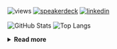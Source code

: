 ![views](https://komarev.com/ghpvc/?username=chck&color=blueviolet)
[![speakerdeck](https://img.shields.io/badge/Speaker_Deck-chck-8a2be2?style=flat-square&logo=speaker-deck)](https://speakerdeck.com/chck)
[![linkedin](https://img.shields.io/badge/LinkedIn-chck-8a2be2?style=flat-square&logo=linkedin)](https://www.linkedin.com/in/chck/)

<p align="left"> 
  <img alt="GitHub Stats" align="center" height="150" src="https://github-readme-stats-nine-umber-51.vercel.app/api?username=chck&count_private=true&show_icons=true&hide_title=true&theme=buefy" />
  <img alt="Top Langs" align="center" height="150" src="https://github-readme-stats-nine-umber-51.vercel.app/api/top-langs/?username=chck&layout=compact&count_private=true&show_icons=true&hide_title=true&theme=buefy" />
</p>

<details>
  <summary><b>Read more</b></summary>
  <br>

  <!--START_SECTION:waka-->
**🐱 My GitHub Data** 

> 📦 125.6 kB Used in GitHub's Storage 
 > 
> 🏆 375 Contributions in the Year 2025
 > 
> 💼 Opted to Hire
 > 
> 📜 133 Public Repositories 
 > 
> 🔑 24 Private Repositories 
 > 
**I'm a Night 🦉** 

```text
🌞 Morning                1297 commits        ████░░░░░░░░░░░░░░░░░░░░░   17.22 % 
🌆 Daytime                2255 commits        ███████░░░░░░░░░░░░░░░░░░   29.94 % 
🌃 Evening                2101 commits        ███████░░░░░░░░░░░░░░░░░░   27.89 % 
🌙 Night                  1879 commits        ██████░░░░░░░░░░░░░░░░░░░   24.95 % 
```
📅 **I'm Most Productive on Thursday** 

```text
Monday                   1420 commits        █████░░░░░░░░░░░░░░░░░░░░   18.85 % 
Tuesday                  1136 commits        ████░░░░░░░░░░░░░░░░░░░░░   15.08 % 
Wednesday                1356 commits        ████░░░░░░░░░░░░░░░░░░░░░   18.00 % 
Thursday                 1632 commits        █████░░░░░░░░░░░░░░░░░░░░   21.67 % 
Friday                   801 commits         ███░░░░░░░░░░░░░░░░░░░░░░   10.63 % 
Saturday                 498 commits         ██░░░░░░░░░░░░░░░░░░░░░░░   06.61 % 
Sunday                   689 commits         ██░░░░░░░░░░░░░░░░░░░░░░░   09.15 % 
```


📊 **This Week I Spent My Time On** 

```text
💬 Programming Languages: 
Terraform                2 hrs 1 min         ████████████░░░░░░░░░░░░░   48.71 % 
Git                      32 mins             ███░░░░░░░░░░░░░░░░░░░░░░   13.04 % 
Markdown                 31 mins             ███░░░░░░░░░░░░░░░░░░░░░░   12.72 % 
Ruby                     22 mins             ██░░░░░░░░░░░░░░░░░░░░░░░   09.11 % 
Python                   15 mins             ██░░░░░░░░░░░░░░░░░░░░░░░   06.30 % 

🔥 Editors: 
Zed                      2 hrs 27 mins       ███████████████░░░░░░░░░░   59.27 % 
Neovim                   1 hr 6 mins         ███████░░░░░░░░░░░░░░░░░░   26.66 % 
Obsidian                 31 mins             ███░░░░░░░░░░░░░░░░░░░░░░   12.72 % 
PyCharm                  3 mins              ░░░░░░░░░░░░░░░░░░░░░░░░░   01.35 % 
```

**I Mostly Code in Python** 

```text
Python                   47 repos            █████████░░░░░░░░░░░░░░░░   34.31 % 
Jupyter Notebook         19 repos            ███░░░░░░░░░░░░░░░░░░░░░░   13.87 % 
Ruby                     11 repos            ██░░░░░░░░░░░░░░░░░░░░░░░   08.03 % 
Rust                     8 repos             █░░░░░░░░░░░░░░░░░░░░░░░░   05.84 % 
TypeScript               6 repos             █░░░░░░░░░░░░░░░░░░░░░░░░   04.38 % 
```



**Timeline**

![Lines of Code chart](https://raw.githubusercontent.com/chck/chck/main/assets/bar_graph.png)


 Last Updated on 2025-04-30 02:06 UTC
<!--END_SECTION:waka-->
</details>

